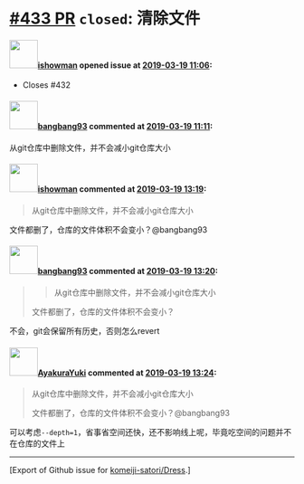 # [\#433 PR](https://github.com/komeiji-satori/Dress/pull/433) `closed`: 清除文件

#### <img src="https://avatars.githubusercontent.com/u/16897283?v=4" width="50">[ishowman](https://github.com/ishowman) opened issue at [2019-03-19 11:06](https://github.com/komeiji-satori/Dress/pull/433):

- Closes #432

#### <img src="https://avatars.githubusercontent.com/u/3430784?v=4" width="50">[bangbang93](https://github.com/bangbang93) commented at [2019-03-19 11:11](https://github.com/komeiji-satori/Dress/pull/433#issuecomment-474312400):

从git仓库中删除文件，并不会减小git仓库大小

#### <img src="https://avatars.githubusercontent.com/u/16897283?v=4" width="50">[ishowman](https://github.com/ishowman) commented at [2019-03-19 13:19](https://github.com/komeiji-satori/Dress/pull/433#issuecomment-474363492):

> 从git仓库中删除文件，并不会减小git仓库大小

文件都删了，仓库的文件体积不会变小？@bangbang93

#### <img src="https://avatars.githubusercontent.com/u/3430784?v=4" width="50">[bangbang93](https://github.com/bangbang93) commented at [2019-03-19 13:20](https://github.com/komeiji-satori/Dress/pull/433#issuecomment-474364064):

> > 从git仓库中删除文件，并不会减小git仓库大小
> 
> 文件都删了，仓库的文件体积不会变小？

不会，git会保留所有历史，否则怎么revert

#### <img src="https://avatars.githubusercontent.com/u/8560583?u=f46f1580f568caecd4d4503eb2ed750a8006b408&v=4" width="50">[AyakuraYuki](https://github.com/AyakuraYuki) commented at [2019-03-19 13:24](https://github.com/komeiji-satori/Dress/pull/433#issuecomment-474366525):

> 从git仓库中删除文件，并不会减小git仓库大小
> 
> 文件都删了，仓库的文件体积不会变小？@bangbang93

可以考虑`--depth=1`，省事省空间还快，还不影响线上呢，毕竟吃空间的问题并不在仓库的文件上


-------------------------------------------------------------------------------



[Export of Github issue for [komeiji-satori/Dress](https://github.com/komeiji-satori/Dress).]
